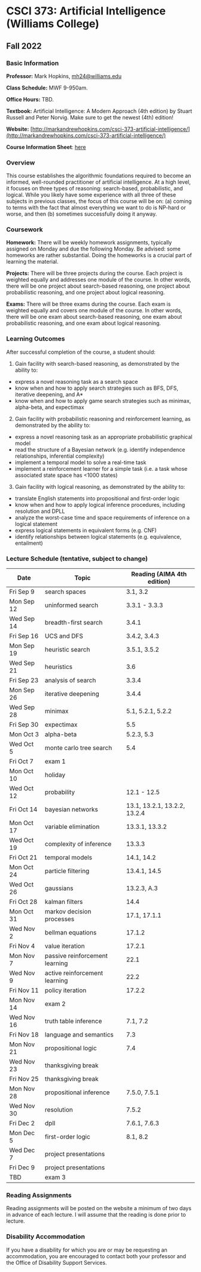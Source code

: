 # CSCI 373: Artificial Intelligence (Williams College)
## Fall 2022


### Basic Information

**Professor:** Mark Hopkins, mh24@williams.edu

**Class Schedule:** MWF 9-950am.

**Office Hours:** TBD.

**Textbook:** Artificial Intelligence: A Modern Approach (4th edition) by 
Stuart Russell and Peter Norvig. Make sure to get the newest (4th) edition! 

**Website:** [http://markandrewhopkins.com/csci-373-artificial-intelligence/](http://markandrewhopkins.com/csci-373-artificial-intelligence/)

**Course Information Sheet**:  [here](https://docs.google.com/document/d/1umo-FwRfV2CT3SBygofSQ59Obb-n7zAU5SH1Zr4T8PQ/edit?usp=sharing)

### Overview

This course establishes the algorithmic foundations required to become an informed, 
well-rounded practitioner of artificial intelligence. At a high level, it 
focuses on three types of reasoning: search-based, probabilistic, and logical. 
While you likely have some experience with all three of these subjects in previous
classes, the focus of this course will be on: (a) coming to terms with the
fact that almost everything we want to do is NP-hard or worse, and
then (b) sometimes successfully doing it anyway.


### Coursework

**Homework:** There will be weekly homework assignments, typically assigned on Monday
and due the following Monday. Be advised: some homeworks are rather substantial. Doing
the homeworks is a crucial part of learning the material.

**Projects:** There will be three projects during the course. Each project is weighted
equally and addresses one module of the course. In other words, there will be one project 
about search-based reasoning, one project about probabilistic reasoning, and one project about 
logical reasoning. 

**Exams:** There will be three exams during the course. Each exam is weighted equally 
and covers one module of the course. In other words, there will be one exam about 
search-based reasoning, one exam about probabilistic reasoning, and one exam about logical
reasoning. 


### Learning Outcomes

After successful completion of the course, a student should:

1. Gain facility with search-based reasoning, as demonstrated by the ability to:
  - express a novel reasoning task as a search space
  - know when and how to apply search strategies such as BFS, DFS, iterative deepening, and A*
  - know when and how to apply game search strategies such as minimax, alpha-beta, and expectimax
2. Gain facility with probabilistic reasoning and reinforcement learning, as demonstrated by the ability to:
  - express a novel reasoning task as an appropriate probabilistic graphical model
  - read the structure of a Bayesian network (e.g. identify independence relationships, inferential complexity)
  - implement a temporal model to solve a real-time task
  - implement a reinforcement learner for a simple task (i.e. a task whose associated state space has <1000 states)
3. Gain facility with logical reasoning, as demonstrated by the ability to:
  - translate English statements into propositional and first-order logic
  - know when and how to apply logical inference procedures, including resolution and DPLL
  - analyze the worst-case time and space requirements of inference on a logical statement
  - express logical statements in equivalent forms (e.g. CNF)
  - identify relationships between logical statements (e.g. equivalence, entailment)


### Lecture Schedule (tentative, subject to change)

| Date         | Topic                          | Reading (AIMA 4th edition)         |
| ------------ | ---------------------------    | ---------------------------------- |
| Fri Sep 9    | search spaces                  | 3.1, 3.2                           |
| Mon Sep 12   | uninformed search              | 3.3.1 - 3.3.3                      |
| Wed Sep 14   | breadth-first search           | 3.4.1                              |
| Fri Sep 16   | UCS and DFS                    | 3.4.2, 3.4.3                       |
| Mon Sep 19   | heuristic search               | 3.5.1, 3.5.2                       |
| Wed Sep 21   | heuristics                     | 3.6                                |
| Fri Sep 23   | analysis of search             | 3.3.4                              |
| Mon Sep 26   | iterative deepening            | 3.4.4                              |
| Wed Sep 28   | minimax                        | 5.1, 5.2.1, 5.2.2                  |
| Fri Sep 30   | expectimax                     | 5.5                                |
| Mon Oct 3    | alpha-beta                     | 5.2.3, 5.3                         |
| Wed Oct 5    | monte carlo tree search        | 5.4                                |
| Fri Oct 7    | exam 1                         |                                    |
| Mon Oct 10   | holiday                        |                                    |
| Wed Oct 12   | probability                    | 12.1 - 12.5                        |
| Fri Oct 14   | bayesian networks              | 13.1, 13.2.1, 13.2.2, 13.2.4       |
| Mon Oct 17   | variable elimination           | 13.3.1, 13.3.2                     |
| Wed Oct 19   | complexity of inference        | 13.3.3                             |
| Fri Oct 21   | temporal models                | 14.1, 14.2                         |
| Mon Oct 24   | particle filtering             | 13.4.1, 14.5                       |
| Wed Oct 26   | gaussians                      | 13.2.3, A.3                        |
| Fri Oct 28   | kalman filters                 | 14.4                               |
| Mon Oct 31   | markov decision processes      | 17.1, 17.1.1                       |
| Wed Nov 2    | bellman equations              | 17.1.2                             |
| Fri Nov 4    | value iteration                | 17.2.1                             |
| Mon Nov 7    | passive reinforcement learning | 22.1                               |                                    |
| Wed Nov 9    | active reinforcement learning  | 22.2                               |
| Fri Nov 11   | policy iteration               | 17.2.2                             |
| Mon Nov 14   | exam 2                         |                                    |                                    |
| Wed Nov 16   | truth table inference          | 7.1, 7.2                           |
| Fri Nov 18   | language and semantics         | 7.3                                |
| Mon Nov 21   | propositional logic            | 7.4                                |                                    |
| Wed Nov 23   | thanksgiving break             |                                    |
| Fri Nov 25   | thanksgiving break             |                                    |
| Mon Nov 28   | propositional inference        | 7.5.0, 7.5.1                       |                                    |
| Wed Nov 30   | resolution                     | 7.5.2                              |
| Fri Dec 2    | dpll                           | 7.6.1, 7.6.3                       |
| Mon Dec 5    | first-order logic              | 8.1, 8.2                           |                                    |
| Wed Dec 7    | project presentations          |                                    |
| Fri Dec 9    | project presentations          |                                    |
| TBD          | exam 3                         |                                    |


### Reading Assignments

Reading assignments will be posted on the website a minimum of two days 
in advance of each lecture. I will assume that the reading is done prior 
to lecture. 


### Disability Accommodation

If you have a disability for which you are or may be requesting an
accommodation, you are encouraged to contact both your professor and the
Office of Disability Support Services.

